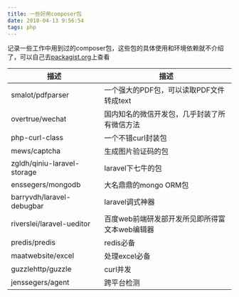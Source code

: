```yaml
---
title: 一些好用composer包
date: 2018-04-13 9:56:54
tags: php
---
```


记录一些工作中用到过的composer包，这些包的具体使用和环境依赖就不介绍了，可以自己去[packagist.org](https://packagist.org)上查看
<!--more-->
| 描述 | 描述 |
| --- | --- |
| smalot/pdfparser | 一个强大的PDF包，可以读取PDF文件转成text |
| overtrue/wechat | 国内知名的微信开发包，几乎封装了所有微信方法 |
| php-curl-class | 一个不错curl封装包 |
| mews/captcha | 生成图片验证码的包 |
| zgldh/qiniu-laravel-storage | laravel下七牛的包 |
| enssegers/mongodb | 大名鼎鼎的mongo ORM包 |
| barryvdh/laravel-debugbar | laravel调式神器 |
| riverslei/laravel-ueditor | 百度web前端研发部开发所见即所得富文本web编辑器 |
| predis/predis | redis必备 |
| maatwebsite/excel | 处理excel必备 |
| guzzlehttp/guzzle | curl并发 |
| jenssegers/agent | 跨平台检测 |

